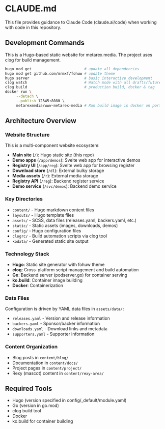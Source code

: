 # CLAUDE.md

This file provides guidance to Claude Code (claude.ai/code) when working with code in this repository.

## Development Commands

This is a Hugo-based static website for metarex.media. The project uses clog for build management.

```bash
hugo mod get                        # update all dependencies
hugo mod get github.com/mrmxf/fohuw # update theme
hugo server                         # basic interactive development
clog watch                          # Watch mode with all drafts/future content
clog build                          # production build, docker & tag
docker run \
     --detach \
     --publish 12345:8080 \
     metarexmedia/www-metarex-media # Run build image in docker on port 12345
```

## Architecture Overview

### Website Structure

This is a multi-component website ecosystem:

- **Main site** (`/`): Hugo static site (this repo)
- **Demo apps** (`/app/demos`): Svelte web app for interactive demos
- **Registry UI** (`/app/reg`): Svelte web app for browsing register
- **Download store** (`/dl`): External bulky storage
- **Media assets** (`/r`): External media storage  
- **Registry API** (`/reg`): Backend register service
- **Demo service** (`/svc/demos`): Backend demo service

### Key Directories

- `content/` - Hugo markdown content files
- `layouts/` - Hugo template files
- `assets/` - SCSS, data files (releases.yaml, backers.yaml, etc.)
- `static/` - Static assets (images, downloads, demos)
- `config/` - Hugo configuration files
- `clogrc/` - Build automation scripts via clog tool
- `kodata/` - Generated static site output

### Technology Stack

- **Hugo**: Static site generator with fohuw theme
- **clog**: Cross-platform script management and build automation
- **Go**: Backend server (podserver.go) for container serving
- **ko.build**: Container image building
- **Docker**: Containerization

### Data Files

Configuration is driven by YAML data files in `assets/data/`:

- `releases.yaml` - Version and release information
- `backers.yaml` - Sponsor/backer information  
- `downloads.yaml` - Download links and metadata
- `supporters.yaml` - Supporter information

### Content Organization

- Blog posts in `content/blog/`
- Documentation in `content/docs/`
- Project pages in `content/project/`
- Rexy (mascot) content in `content/rexy-area/`

## Required Tools

- Hugo (version specified in config/_default/module.yaml)
- Go (version in go.mod)
- clog build tool
- Docker
- ko.build for container building
